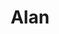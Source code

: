 ---
blog: https://blog.alan.com/
facebook: https://facebook.com/withalan
linkedin: https://linkedin.com/company/avec-alan
logohandle: alan
sort: alan
title: Alan
twitter: https://x.com/avec_alan
website: https://alan.com/
---